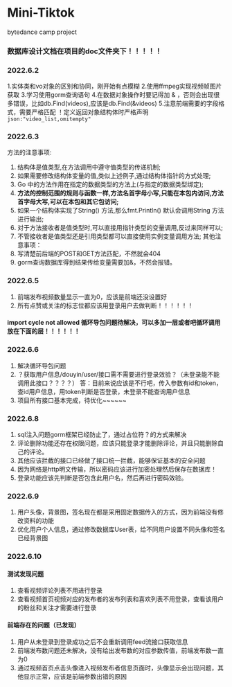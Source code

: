 # Mini-Tiktok
bytedance camp project

### 数据库设计文档在项目的doc文件夹下！！！！！

### 2022.6.2
1.实体类和vo对象的区别和协同，刚开始有点模糊
2.使用ffmpeg实现视频帧图片获取
3.学习使用gorm查询语句
4.在数据对象操作时要记得加 &  ，否则会出现很多错误，比如db.Find(videos),应该是db.Find(&videos)
5.注意前端需要的字段格式，需要严格匹配 ！定义返回对象结构体时严格声明 `json:"video_list,omitempty"`

### 2022.6.3
方法的注意事项:
1. 结构体是值类型,在方法调用中遵守值类型的传递机制;
2. 如果需要修改结构体变量的值,类似上述例子,通过结构体指针的方式处理;
3. Go 中的方法作用在指定的数据类型的方法上(与指定的数据类型绑定);
4. **方法的控制范围的规则与函数一样,方法名首字母小写,只能在本包内访问,方法首字母大写,可以在本包和其它包访问;**
5. 如果一个结构体实现了String() 方法,那么fmt.Println() 默认会调用String 方法进行输出;
6. 对于方法接收者是值类型时,可以直接用指针类型的变量调用,反过来同样可以;
7. 不管接收者是值类型还是引用类型都可以直接使用实例变量调用方法; 
其他注意事项：
8. 写清楚前后端的POST和GET方法匹配，不然就会404
9. gorm查询数据库得到结果传给变量需要加&，不然会报错。

### 2022.6.5
1. 前端发布视频数量显示一直为0，应该是前端还没设置好
2. 所有点赞或关注的标志位都应该用登录用户去做判断！！！！！！

#### import cycle not allowed 循环导包问题待解决，可以多加一层或者吧循环调用放在下面的层！！！！！！

### 2022.6.6
1. 解决循环导包问题
2. ？获取用户信息/douyin/user/接口需不需要进行登录效验？（未登录能不能调用此接口？？？？）
   答：目前来说应该是不行吧，传入参数有id和token，查id用户信息，用token判断是否登录，未登录不能查询用户信息
3. 项目所有接口基本完成，待优化~~~~~~

### 2022.6.8
1. sql注入问题gorm框架已经防止了，通过占位符？的方式来解决
2. 评论删除功能还存在权限问题，应该只能登录才能删除评论，并且只能删除自己的评论。
3. 其他应该拦截的接口已经做了接口统一拦截，能够保证基本的安全问题
4. 因为网络是http明文传输，所以密码应该进行加密处理然后保存在数据库！
5. 登录功能应该先判断是否包含此用户名，然后再进行密码效验。

### 2022.6.9
1. 用户头像，背景图，签名现在都是采用固定数据传入的方式，因为前端没有修改资料的功能
2. 优化用户个人信息，通过修改数据库User表，给不同用户设置不同头像和签名已经背景图

### 2022.6.10
#### 测试发现问题
1. 查看视频评论列表不用进行登录
2. 查看视频首页视频对应的发布者的发布列表和喜欢列表不用登录，查看该用户的粉丝和关注才需要进行登录
#### 前端存在的问题（已发现）
1. 用户从未登录到登录成功之后不会重新调用feed流接口获取信息
2. 前端发布数问题还未解决，没有给出发布数的对应参数传值，前端发布数一直为0
3. 通过视频首页点击头像进入视频发布者信息页面时，头像显示会出现问题，其他显示正常，应该是前端参数出错的原因